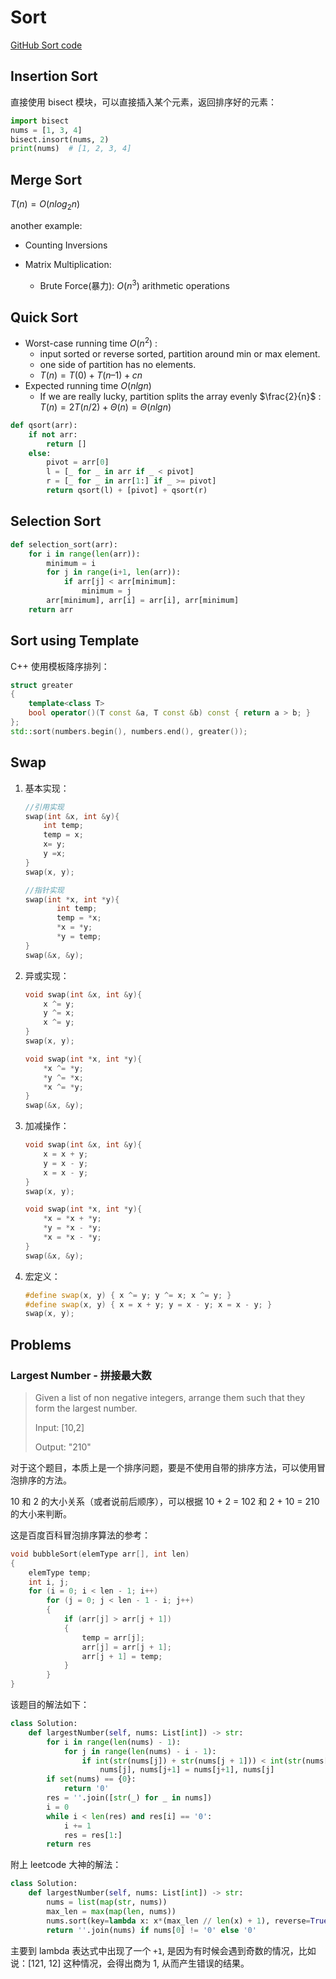 # Sort

[GitHub Sort code](https://github.com/chenweigao/_code/tree/master/sort)

## Insertion Sort

直接使用 bisect 模块，可以直接插入某个元素，返回排序好的元素：

```py
import bisect
nums = [1, 3, 4]
bisect.insort(nums, 2)
print(nums)  # [1, 2, 3, 4]
```

## Merge Sort

$T(n) = O(nlog_{2}n)$

another example:

- Counting Inversions

- Matrix Multiplication:
  - Brute Force(暴力):  $O(n^3)$ arithmetic operations

## Quick Sort

- Worst-case running time $O(n^2)​$ :
  - input sorted or reverse sorted, partition around min or max element.
  - one side of partition has no elements.
  - $T(n) = T(0) + T(n–1) + cn$
- Expected running time $O(nlgn)$
  - If we are really lucky, partition splits the array evenly $\frac{2}{n}$ : $T(n)=2T(n/2)+Θ(n)=Θ(nlgn)$

```py
def qsort(arr):
    if not arr:
        return []
    else:
        pivot = arr[0]
        l = [_ for _ in arr if _ < pivot]
        r = [_ for _ in arr[1:] if _ >= pivot]
        return qsort(l) + [pivot] + qsort(r)
```

## Selection Sort

```py
def selection_sort(arr):
​    for i in range(len(arr)):
​        minimum = i
​        for j in range(i+1, len(arr)):
​            if arr[j] < arr[minimum]:
​                minimum = j
​        arr[minimum], arr[i] = arr[i], arr[minimum]
​    return arr
```

## Sort using Template

C++ 使用模板降序排列：

```cpp
struct greater
{
    template<class T>
    bool operator()(T const &a, T const &b) const { return a > b; }
};
std::sort(numbers.begin(), numbers.end(), greater());
```

## Swap

1. 基本实现：

    ```cpp
    //引用实现
    swap(int &x, int &y){
    ​    int temp;
    ​    temp = x;
    ​    x= y;
    ​    y =x;
    }
    swap(x, y);

    //指针实现
    swap(int *x, int *y){
    ​       int temp;
    ​       temp = *x;
    ​       *x = *y;
    ​       *y = temp;
    }
    swap(&x, &y);
    ```

2. 异或实现：

    ```cpp
    void swap(int &x, int &y){
    ​    x ^= y;
    ​    y ^= x;
    ​    x ^= y;
    }
    swap(x, y);

    void swap(int *x, int *y){
    ​    *x ^= *y;
    ​    *y ^= *x;
    ​    *x ^= *y;
    }
    swap(&x, &y);
    ```

3. 加减操作：

    ```cpp
    void swap(int &x, int &y){
    ​    x = x + y;
    ​    y = x - y;
    ​    x = x - y;
    }
    swap(x, y);

    void swap(int *x, int *y){
    ​    *x = *x + *y;
    ​    *y = *x - *y;
    ​    *x = *x - *y;
    }
    swap(&x, &y);
    ```

4. 宏定义：

   ```cpp
   #define swap(x, y) { x ^= y; y ^= x; x ^= y; }
   #define swap(x, y) { x = x + y; y = x - y; x = x - y; }
   swap(x, y);
   ```

## Problems

### Largest Number - 拼接最大数

> Given a list of non negative integers, arrange them such that they form the largest number.
>
> Input: [10,2]
>
> Output: "210"

对于这个题目，本质上是一个排序问题，要是不使用自带的排序方法，可以使用冒泡排序的方法。

10 和 2 的大小关系（或者说前后顺序），可以根据 10 + 2 = 102 和 2 + 10 = 210 的大小来判断。

这是百度百科冒泡排序算法的参考：

```c
void bubbleSort(elemType arr[], int len)
{
    elemType temp;
    int i, j;
    for (i = 0; i < len - 1; i++)
        for (j = 0; j < len - 1 - i; j++)
        {
            if (arr[j] > arr[j + 1])
            {
                temp = arr[j];
                arr[j] = arr[j + 1];
                arr[j + 1] = temp;
            }
        }
}
```

该题目的解法如下：

```py
class Solution:
    def largestNumber(self, nums: List[int]) -> str:
        for i in range(len(nums) - 1):
            for j in range(len(nums) - i - 1):
                if int(str(nums[j]) + str(nums[j + 1])) < int(str(nums[j + 1]) + str(nums[j])):
                    nums[j], nums[j+1] = nums[j+1], nums[j]
        if set(nums) == {0}:
            return '0'
        res = ''.join([str(_) for _ in nums])
        i = 0
        while i < len(res) and res[i] == '0':
            i += 1
            res = res[1:]
        return res  
```

附上 leetcode 大神的解法：

```py
class Solution:
    def largestNumber(self, nums: List[int]) -> str:
        nums = list(map(str, nums))
        max_len = max(map(len, nums))
        nums.sort(key=lambda x: x*(max_len // len(x) + 1), reverse=True)
        return ''.join(nums) if nums[0] != '0' else '0'
```

主要到 lambda 表达式中出现了一个 `+1`, 是因为有时候会遇到奇数的情况，比如说：[121, 12] 这种情况，会得出商为 1, 从而产生错误的结果。


